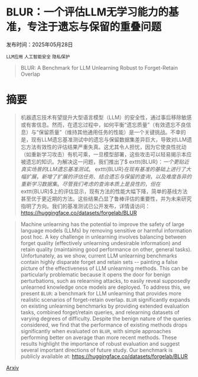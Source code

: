 # BLUR：一个评估LLM无学习能力的基准，专注于遗忘与保留的重叠问题

发布时间：2025年05月28日

`LLM应用` `人工智能安全` `隐私保护`

> BLUR: A Benchmark for LLM Unlearning Robust to Forget-Retain Overlap

# 摘要

> 机器遗忘技术有望提升大型语言模型（LLM）的安全性，通过事后移除敏感或有害信息。然而，在遗忘过程中，如何平衡“遗忘质量”（有效遗忘不良信息）与“保留质量”（维持其他通用任务的性能）是一个关键挑战。不幸的是，现有LLM遗忘基准测试中的遗忘与保留数据集差异巨大，导致对LLM遗忘方法有效性的评估结果严重失真。这尤其令人担忧，因为它使良性扰动（如重新学习攻击）有机可乘，一旦模型部署，这些攻击可以轻易揭示本应被遗忘的知识。为解决这一问题，我们推出了$	exttt{BLUR}$：一个更贴近真实场景的LLM遗忘基准测试。$	exttt{BLUR}$在现有基准的基础上进行了大幅扩展，新增了扩展的评估任务、结合遗忘与保留的查询，以及难度各异的重新学习数据集。尽管我们考虑的查询本质上是良性的，但在$	exttt{BLUR}$上的评估显示，现有方法的性能大幅下降，简单的基线方法甚至优于更近期的方法。这些结果凸显了鲁棒评估的重要性，并为未来研究指明了方向。我们的基准测试已公开发布，详情请访问：https://huggingface.co/datasets/forgelab/BLUR

> Machine unlearning has the potential to improve the safety of large language models (LLMs) by removing sensitive or harmful information post hoc. A key challenge in unlearning involves balancing between forget quality (effectively unlearning undesirable information) and retain quality (maintaining good performance on other, general tasks). Unfortunately, as we show, current LLM unlearning benchmarks contain highly disparate forget and retain sets -- painting a false picture of the effectiveness of LLM unlearning methods. This can be particularly problematic because it opens the door for benign perturbations, such as relearning attacks, to easily reveal supposedly unlearned knowledge once models are deployed. To address this, we present $\texttt{BLUR}$: a benchmark for LLM unlearning that provides more realistic scenarios of forget-retain overlap. $\texttt{BLUR}$ significantly expands on existing unlearning benchmarks by providing extended evaluation tasks, combined forget/retain queries, and relearning datasets of varying degrees of difficulty. Despite the benign nature of the queries considered, we find that the performance of existing methods drops significantly when evaluated on $\texttt{BLUR}$, with simple approaches performing better on average than more recent methods. These results highlight the importance of robust evaluation and suggest several important directions of future study. Our benchmark is publicly available at: https://huggingface.co/datasets/forgelab/BLUR

[Arxiv](https://arxiv.org/abs/2506.15699)